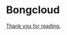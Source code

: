 # Bongcloud

<a href="https://lichess.org/analysis/rnbqkbnr/pppp1ppp/8/4p3/4P3/8/PPPPKPPP/RNBQ1BNR_b_kq_-_1_2?color=black#3">Thank you for reading.</a>
